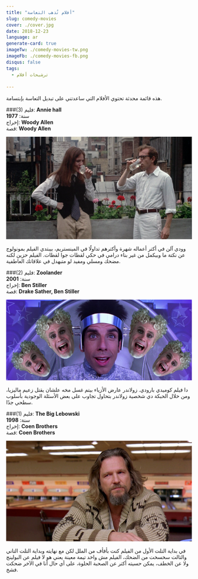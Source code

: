 ```yaml
---
title: "أفلام تُذهب التعاسة"
slug: comedy-movies
cover: ./cover.jpg
date: 2018-12-23
language: ar
generate-card: true
imageTw: ./comedy-movies-tw.png
imageFb: ./comedy-movies-fb.png
disqus: false
tags:
  - ترشيحات أفلام

---
```

هذه قائمة محدثة تحتوي الأفلام التي ساعدتني على تبديل التعاسة بإبتسامة.
<!-- end -->

###(3)
فليم: **Annie hall**<br>
سنة: **1977**<br>
إخراج: **Woody Allen**<br>
قصة: **Woody Allen**<br>

![Annie hall](./annie-hall.png)

وودي آلن في أكتر أعماله شهرة وأكترهم تداولًا في المينستريم، بيبتدي الفيلم بمونولوج عن نكتة ما وبيكمل من غير بناء درامي في حكي لقطات جوا لقطات. الفيلم حزين لكنه مضحك ومسلي ومفيد لو متبهدل في علاقاتك العاطفية.

###(2)
فليم: **Zoolander**<br>
سنة: **2001**<br>
إخراج: **Ben Stiller**<br>
قصة: **Drake Sather, Ben Stiller**<br>

![zoolander](./zoolander.png)

دا فيلم كوميدي بارودي. زولاندر عارض الأزياء بيتم غسل مخه علشان يقتل زعيم ماليزيا، ومن خلال الحبكة دي شخصية زولاندر بتحاول تجاوب على بعض الأسئلة الوجودية بأسلوب سطحي جدًا.

###(1)
فليم: **The Big Lebowski**<br>
سنة: **1998**<br>
إخراج: **Coen Brothers**<br>
قصة: **Coen Brothers**<br>

![dude](./lebowski.jpg)

في بداية التلت الأول من الفيلم كنت بأفأف من الملل لكن مع نهايته وبداية  التلت التاني والتالت سخسخت من الضحك، الفيلم مش واخد تيمة معينة يعني هو لا فيلم عن البولينج ولا عن الخطف، يمكن حسيته أكتر عن الصحبة الحلوة، على أي حال أنا في الآخر ضحكت فشخ.
